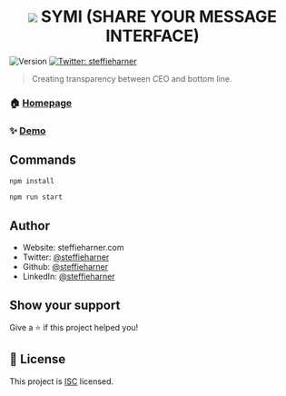 <h1 align="center"> <img src="assets/logo.png" /> SYMI (SHARE YOUR MESSAGE INTERFACE)</h1>
<p>
  <img alt="Version" src="https://img.shields.io/badge/version-1.0.0-blue.svg?cacheSeconds=2592000" />
  <a href="https://twitter.com/steffieharner" target="_blank">
    <img alt="Twitter: steffieharner" src="https://img.shields.io/twitter/follow/steffieharner.svg?style=social" />
  </a>
</p>

> Creating transparency between CEO and bottom line.

### 🏠 [Homepage](https://github.com/project-symi/frontend-symi#readme)

### ✨ [Demo](<add demo url>)

## Commands

```sh
npm install
```

```sh
npm run start
```

## Author

* Website: steffieharner.com
* Twitter: [@steffieharner](https://twitter.com/steffieharner)
* Github: [@steffieharner](https://github.com/steffieharner)
* LinkedIn: [@steffieharner](https://linkedin.com/in/steffieharner)

## Show your support

Give a ⭐️ if this project helped you!

## 📝 License

This project is [ISC](https://github.com/project-symi/frontend-symi/blob/master/LICENSE) licensed.
